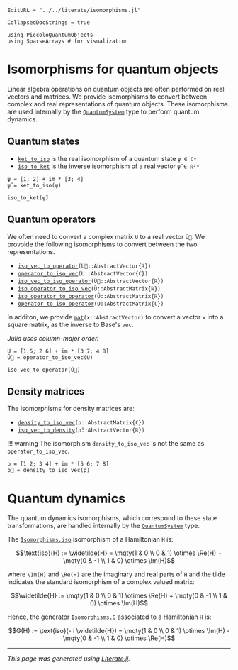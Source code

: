 ```@meta
EditURL = "../../literate/isomorphisms.jl"
```

```@meta
CollapsedDocStrings = true
```

````@example isomorphisms
using PiccoloQuantumObjects
using SparseArrays # for visualization
````

# Isomorphisms for quantum objects

Linear algebra operations on quantum objects are often performed on real vectors and
matrices. We provide isomorphisms to convert between complex and real representations of
quantum objects. These isomorphisms are used internally by the [`QuantumSystem`](@ref) type
to perform quantum dynamics.

## Quantum states

- [`ket_to_iso`](@ref) is the real isomorphism of a quantum state `ψ ∈ ℂⁿ`
- [`iso_to_ket`](@ref) is the inverse isomorphism of a real vector `ψ̃ ∈ ℝ²ⁿ`

````@example isomorphisms
ψ = [1; 2] + im * [3; 4]
ψ̃ = ket_to_iso(ψ)
````

````@example isomorphisms
iso_to_ket(ψ̃)
````

## Quantum operators

We often need to convert a complex matrix `U` to a real vector `Ũ⃗`. We provoide the
following isomorphisms to convert between the two representations.
- [`iso_vec_to_operator`](@ref)`(Ũ⃗::AbstractVector{ℝ})`
- [`operator_to_iso_vec`](@ref)`(U::AbstractVector{ℂ})`
- [`iso_vec_to_iso_operator`](@ref)`(Ũ⃗::AbstractVector{ℝ})`
- [`iso_operator_to_iso_vec`](@ref)`(Ũ::AbstractMatrix{ℝ})`
- [`iso_operator_to_operator`](@ref)`(Ũ::AbstractMatrix{ℝ})`
- [`operator_to_iso_operator`](@ref)`(U::AbstractMatrix{ℂ})`

In additon, we provide [`mat`](@ref)`(x::AbstractVector)` to convert a vector `x` into a
square matrix, as the inverse to Base's `vec`.

_Julia uses column-major order._

````@example isomorphisms
U = [1 5; 2 6] + im * [3 7; 4 8]
Ũ⃗ = operator_to_iso_vec(U)
````

````@example isomorphisms
iso_vec_to_operator(Ũ⃗)
````

## Density matrices

The isomorphisms for density matrices are:
- [`density_to_iso_vec`](@ref)`(ρ::AbstractMatrix{ℂ})`
- [`iso_vec_to_density`](@ref)`(ρ̃::AbstractVector{ℝ})`

!!! warning
    The isomorphism `density_to_iso_vec` is not the same as `operator_to_iso_vec`.

````@example isomorphisms
ρ = [1 2; 3 4] + im * [5 6; 7 8]
ρ̃⃗ = density_to_iso_vec(ρ)
````

# Quantum dynamics

The quantum dynamics isomorphisms, which correspond to these state transformations, are
handled internally by the [`QuantumSystem`](@ref) type.

The [`Isomorphisms.iso`](@ref) isomorphism of a Hamiltonian ``H`` is:
```math
\text{iso}(H) := \widetilde{H} = \mqty(1 & 0 \\ 0 & 1) \otimes \Re(H) + \mqty(0 & -1 \\ 1 & 0) \otimes \Im(H)
```
where ``\Im(H)`` and ``\Re(H)`` are the imaginary and real parts of ``H`` and the tilde
indicates the standard isomorphism of a complex valued matrix:
```math
\widetilde{H} := \mqty(1 & 0 \\ 0 & 1) \otimes \Re(H) + \mqty(0 & -1 \\ 1 & 0) \otimes \Im(H)
```

Hence, the generator [`Isomorphisms.G`](@ref) associated to a Hamiltonian ``H`` is:
```math
G(H) := \text{iso}(- i \widetilde{H}) = \mqty(1 & 0 \\ 0 & 1) \otimes \Im(H) - \mqty(0 & -1 \\ 1 & 0) \otimes \Re(H)
```

---

*This page was generated using [Literate.jl](https://github.com/fredrikekre/Literate.jl).*

